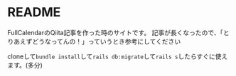 # README

FullCalendarのQiita記事を作った時のサイトです。
記事が長くなったので、「とりあえずどうなってんの！」っていうとき参考にしてください

cloneして`bundle install`して`rails db:migrate`して`rails s`したらすぐに使えます。(多分)
